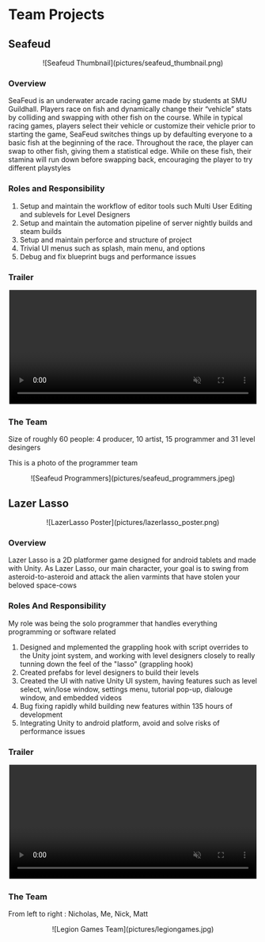# Team Projects

## Seafeud

<span style="display:block;text-align:center">
![Seafeud Thumbnail](pictures/seafeud_thumbnail.png)
</span>

### Overview

SeaFeud is an underwater arcade racing game made by students at SMU Guildhall. Players race on fish and dynamically change their “vehicle” stats by colliding and swapping with other fish on the course. While in typical racing games, players select their vehicle or customize their vehicle prior to starting the game, SeaFeud switches things up by defaulting everyone to a basic fish at the beginning of the race. Throughout the race, the player can swap to other fish, giving them a statistical edge. While on these fish, their stamina will run down before swapping back, encouraging the player to try different playstyles

### Roles and Responsibility

1. Setup and maintain the workflow of editor tools such Multi User Editing and sublevels for Level Designers
2. Setup and maintain the automation pipeline of server nightly builds and steam builds
3. Setup and maintain perforce and structure of project
4. Trivial UI menus such as splash, main menu, and options
5. Debug and fix blueprint bugs and performance issues

### Trailer

<span style="display:block;text-align:center">
      <video width="500" height="230" src="videos/Seafeud_Trailer.mp4" data-canonical-src="videos/Seafeud_Trailer.mp4" controls="controls" muted="muted">
</span>

### The Team

Size of roughly 60 people: 4 producer, 10 artist, 15 programmer and 31 level desingers

This is a photo of the programmer team

<span style="display:block;text-align:center">
![Seafeud Programmers](pictures/seafeud_programmers.jpeg)
</span>

## Lazer Lasso

<span style="display:block;text-align:center">
![LazerLasso Poster](pictures/lazerlasso_poster.png)
</span>

### Overview

Lazer Lasso is a 2D platformer game designed for android tablets and made with Unity. As Lazer Lasso, our main character, your goal is to swing from asteroid-to-asteroid and attack the alien varmints that have stolen your beloved space-cows

### Roles And Responsibility

My role was being the solo programmer that handles everything programming or software related

1. Designed and mplemented the grappling hook with script overrides to the Unity joint system, and working with level designers closely to really tunning down the feel of the "lasso" (grappling hook)
2. Created prefabs for level designers to build their levels
3. Created the UI with native Unity UI system, having features such as level select, win/lose window, settings menu, tutorial pop-up, dialouge window, and embedded videos
4. Bug fixing rapidly whild building new features within 135 hours of development
5. Integrating Unity to android platform, avoid and solve risks of performance issues

### Trailer

<span style="display:block;text-align:center">
      <video width="500" height="230" src="videos/LazerLasso_Trailer.mp4" data-canonical-src="videos/LazerLasso_Trailer.mp4" controls="controls" muted="muted">
</span>

### The Team

From left to right : Nicholas, Me, Nick, Matt

<span style="display:block;text-align:center">
![Legion Games Team](pictures/legiongames.jpg)
</span>


